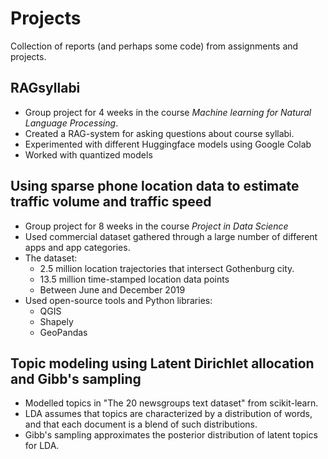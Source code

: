 # Projects
Collection of reports (and perhaps some code) from assignments and projects.

## RAGsyllabi
- Group project for 4 weeks in the course *Machine learning for Natural Language Processing*.
- Created a RAG-system for asking questions about course syllabi.
- Experimented with different Huggingface models using Google Colab
- Worked with quantized models

## Using sparse phone location data to estimate traffic volume and traffic speed
- Group project for 8 weeks in the course *Project in Data Science*
- Used commercial dataset gathered through a large number of different apps and app categories.
- The dataset:
  - 2.5 million location trajectories that intersect Gothenburg city.
  - 13.5 million time-stamped location data points
  - Between June and December 2019
- Used open-source tools and Python libraries:
  - QGIS
  - Shapely
  - GeoPandas

## Topic modeling using Latent Dirichlet allocation and Gibb's sampling
- Modelled topics in "The 20 newsgroups text dataset" from scikit-learn.
- LDA assumes that topics are characterized by a distribution of words, and that each document is a blend of such distributions.
- Gibb's sampling approximates the posterior distribution of latent topics for LDA.
